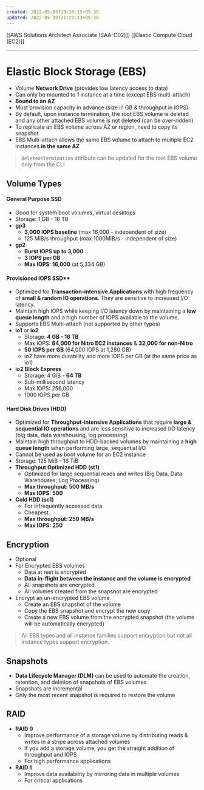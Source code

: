 ```yaml
---
created: 2022-05-06T19:20:15+05:30
updated: 2022-05-19T21:23:13+05:30
---
```

[[AWS Solutions Architect Associate (SAA-C02)]]
[[Elastic Compute Cloud (EC2)]]

---
# Elastic Block Storage (EBS)
- Volume **Network Drive** (provides low latency access to data)
- Can only be mounted to 1 instance at a time (except EBS multi-attach)
- **Bound to an AZ**
- Must provision capacity in advance (size in GB & throughput in IOPS)
- By default, upon instance termination, the root EBS volume is deleted and any other attached EBS volume is not deleted (can be over-ridden)
- To replicate an EBS volume across AZ or region, need to copy its snapshot
- EBS Multi-attach allows the same EBS volume to attach to multiple EC2 instances **in the same AZ**

> `DeleteOnTermination` attribute can be updated for the root EBS volume only from the CLI

## Volume Types
#### General Purpose SSD
- Good for system boot volumes, virtual desktops
- Storage: 1 GB - 16 TB
- **gp3**
	- **3,000 lOPS baseline** (max 16,000 - independent of size)
	- 125 MiB/s throughput (max 1000MiB/s - independent of size)
- **gp2**
	- **Burst IOPS up to 3,000**
	- **3 IOPS per GB**
	- **Max IOPS: 16,000** (at 5,334 GB)
#### Provisioned IOPS SSD**
- Optimized for **Transaction-intensive Applications** with high frequency of **small & random IO operations**. They are sensitive to increased I/O latency.
- Maintain high IOPS while keeping I/O latency down by maintaining a **low queue length** and a high number of IOPS available to the volume.
- Supports EBS Multi-attach (not supported by other types)
- **io1** or **io2**
	-   Storage: **4 GB - 16 TB**
	-   Max IOPS: **64,000 for Nitro EC2 instances** & **32,000 for non-Nitro**
	-   **50 lOPS per GB** (64,000 IOPS at 1,280 GB)
	-   io2 have more durability and more IOPS per GB (at the same price as io1)
- **io2 Block Express**
	-   Storage: 4 GiB - **64 TB**
	-   Sub-millisecond latency
	-   Max IOPS: 256,000
	-   1000 lOPS per GB
#### Hard Disk Drives (HDD)
- Optimized for **Throughput-intensive Applications** that require **large & sequential IO operations** and are less sensitive to increased I/O latency (big data, data warehousing, log processing)
- Maintain high throughput to HDD-backed volumes by maintaining a **high queue length** when performing large, sequential I/O
- Cannot be used as boot volume for an EC2 instance
- Storage: 125 MiB - 16 TiB
- **Throughput Optimized HDD (st1)**
	- Optimized for large sequential reads and writes (Big Data, Data Warehouses, Log Processing)
	- **Max throughput: 500 MB/s**
	- **Max IOPS: 500**
-   **Cold HDD (sc1)**
	- For infrequently accessed data
	- Cheapest
	- **Max throughput: 250 MB/s**
	- **Max IOPS: 250**

## Encryption
- Optional
-   For Encrypted EBS volumes
    -   Data at rest is encrypted
    -   **Data in-flight between the instance and the volume is encrypted**
    -   All snapshots are encrypted
    -   All volumes created from the snapshot are encrypted
- Encrypt an un-encrypted EBS volume
	-   Create an EBS snapshot of the volume
    -   Copy the EBS snapshot and encrypt the new copy
    -   Create a new EBS volume from the encrypted snapshot (the volume will be automatically encrypted)

> All EBS types and all instance families support encryption but not all instance types support encryption.

## Snapshots
- **Data Lifecycle Manager (DLM)** can be used to automate the creation, retention, and deletion of snapshots of EBS volumes
- Snapshots are incremental
- Only the most recent snapshot is required to restore the volume

## RAID
- **RAID 0**
	- Improve performance of a storage volume by distributing reads & writes in a stripe across attached volumes
	- If you add a storage volume, you get the straight addition of throughput and IOPS
	- For high performance applications
- **RAID 1**
	- Improve data availability by mirroring data in multiple volumes
	- For critical applications